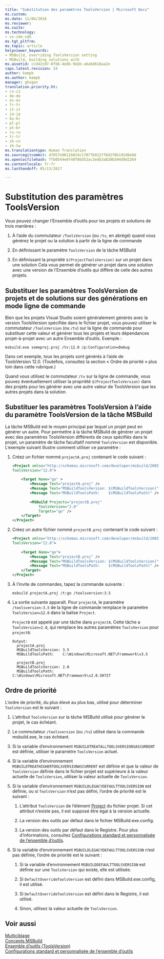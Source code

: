 ```yaml
---
title: "Substitution des paramètres ToolsVersion | Microsoft Docs"
ms.custom: 
ms.date: 11/04/2016
ms.reviewer: 
ms.suite: 
ms.technology:
- vs-ide-sdk
ms.tgt_pltfrm: 
ms.topic: article
helpviewer_keywords:
- MSBuild, overriding ToolsVersion setting
- MSBuild, building solutions with
ms.assetid: ccd42c07-0fb6-4e8b-9ebb-a6a6db18aa2e
caps.latest.revision: 24
author: kempb
ms.author: kempb
manager: ghogen
translation.priority.ht:
- cs-cz
- de-de
- es-es
- fr-fr
- it-it
- ja-jp
- ko-kr
- pl-pl
- pt-br
- ru-ru
- tr-tr
- zh-cn
- zh-tw
ms.translationtype: Human Translation
ms.sourcegitcommit: 47057e9611b824c17077b9127f8d2f8b192d6eb8
ms.openlocfilehash: ffb0544e0f48f0bd52ac3edb3a820b594d9d2264
ms.contentlocale: fr-fr
ms.lasthandoff: 05/13/2017

---
```

# <a name="overriding-toolsversion-settings"></a>Substitution des paramètres ToolsVersion
Vous pouvez changer l’Ensemble d’outils pour les projets et solutions de trois manières :  
  
1.  À l’aide du commutateur `/ToolsVersion` (ou `/tv`, en abrégé) quand vous générez le projet ou la solution à partir de la ligne de commande  
  
2.  En définissant le paramètre `ToolsVersion` de la tâche MSBuild  
  
3.  En définissant la propriété `$(ProjectToolsVersion)` sur un projet dans une solution Cela vous permet de générer un projet dans une solution avec une version de l’Ensemble d’outils qui diffère de celle des autres projets.  
  
## <a name="override-the-toolsversion-settings-of-projects-and-solutions-on-command-line-builds"></a>Substituer les paramètres ToolsVersion de projets et de solutions sur des générations en mode ligne de commande  
 Bien que les projets Visual Studio soient généralement générés avec la version ToolsVersion spécifiée dans le fichier projet, vous pouvez utiliser le commutateur `/ToolsVersion` (ou `/tv`) sur la ligne de commande pour substituer cette valeur et générer tous les projets et leurs dépendances projet-à-projet avec un autre Ensemble d’outils. Exemple :  
  
```  
msbuild.exe someproj.proj /tv:12.0 /p:Configuration=Debug  
```  
  
 Dans cet exemple, tous les projets sont générés à l’aide de ToolsVersion 12.0. (Toutefois, consultez la section « Ordre de priorité » plus loin dans cette rubrique.)  
  
 Quand vous utilisez le commutateur `/tv` sur la ligne de commande, vous pouvez éventuellement utiliser la propriété `$(ProjectToolsVersion)` dans des projets pour les générer avec une autre valeur de ToolsVersion que les autres projets dans la solution.  
  
## <a name="override-the-toolsversion-settings-using-the-toolsversion-parameter-of-the-msbuild-task"></a>Substituer les paramètres ToolsVersion à l’aide du paramètre ToolsVersion de la tâche MSBuild  
 La tâche MSBuild est le moyen principal par lequel un projet peut en générer un autre. Pour permettre à la tâche MSBuild de générer un projet avec des paramètres ToolsVersion différents de ceux spécifiés dans le projet, un paramètre de tâche facultatif nommé `ToolsVersion` est disponible. L’exemple suivant illustre comment utiliser ce paramètre :  
  
1.  Créez un fichier nommé `projectA.proj` contenant le code suivant :  
  
    ```xml  
    <Project xmlns="http://schemas.microsoft.com/developer/msbuild/2003"  
    ToolsVersion="12.0">  
  
        <Target Name="go" >   
            <Message Text="projectA.proj" />  
            <Message Text="MSBuildToolsVersion: $(MSBuildToolsVersion)" />  
            <Message Text="MSBuildToolsPath:    $(MSBuildToolsPath)" />  
  
            <MSBuild Projects="projectB.proj"  
                ToolsVersion="2.0"  
                Targets="go" />  
        </Target>  
    </Project>  
    ```  
  
2.  Créez un autre fichier nommé `projectB.proj` contenant le code suivant :  
  
    ```xml  
    <Project xmlns="http://schemas.microsoft.com/developer/msbuild/2003"  
    ToolsVersion="12.0">  
  
        <Target Name="go">  
            <Message Text="projectB.proj" />  
            <Message Text="MSBuildToolsVersion: $(MSBuildToolsVersion)" />  
            <Message Text="MSBuildToolsPath:    $(MSBuildToolsPath)" />  
        </Target>  
    </Project>  
    ```  
  
3.  À l’invite de commandes, tapez la commande suivante :  
  
    ```  
    msbuild projectA.proj /t:go /toolsversion:3.5  
    ```  
  
4.  La sortie suivante apparaît. Pour `projectA`, le paramètre `/toolsversion:3.5` de la ligne de commande remplace le paramètre `ToolsVersion=12.0` dans la balise `Project`.  
  
     `ProjectB` est appelé par une tâche dans `projectA`. Cette tâche a `ToolsVersion=2.0`, qui remplace les autres paramètres `ToolsVersion` pour `projectB`.  
  
    ```  
    Output:  
      projectA.proj  
      MSBuildToolsVersion: 3.5  
      MSBuildToolsPath:    C:\Windows\Microsoft.NET\Framework\v3.5  
  
      projectB.proj  
      MSBuildToolsVersion: 2.0  
      MSBuildToolsPath:    C:\Windows\Microsoft.NET\Framework\v2.0.50727  
    ```  
  
## <a name="order-of-precedence"></a>Ordre de priorité  
 L’ordre de priorité, du plus élevé au plus bas, utilisé pour déterminer `ToolsVersion` est le suivant :  
  
1.  L’attribut `ToolsVersion` sur la tâche MSBuild utilisé pour générer le projet, le cas échéant.  
  
2.  Le commutateur `/toolsversion` (ou `/tv`) utilisé dans la commande msbuild.exe, le cas échéant.  
  
3.  Si la variable d’environnement `MSBUILDTREATALLTOOLSVERSIONSASCURRENT` est définie, utiliser le paramètre `ToolsVersion` actuel.  
  
4.  Si la variable d’environnement `MSBUILDTREATHIGHERTOOLSVERSIONASCURRENT` est définie et que la valeur de `ToolsVersion` définie dans le fichier projet est supérieure à la valeur actuelle de `ToolsVersion`, utiliser la valeur actuelle de `ToolsVersion`.  
  
5.  Si la variable d’environnement `MSBUILDLEGACYDEFAULTTOOLSVERSION` est définie, ou si `ToolsVersion` n’est pas défini, l’ordre de priorité est le suivant :  
  
    1.  L’attribut `ToolsVersion` de l’élément [Project](../msbuild/project-element-msbuild.md) du fichier projet. Si cet attribut n’existe pas, il est supposé être égal à la version actuelle.  
  
    2.  La version des outils par défaut dans le fichier MSBuild.exe.config.  
  
    3.  La version des outils par défaut dans le Registre. Pour plus d’informations, consultez [Configurations standard et personnalisée de l’ensemble d’outils](../msbuild/standard-and-custom-toolset-configurations.md).  
  
6.  Si la variable d’environnement `MSBUILDLEGACYDEFAULTTOOLSVERSION` n’est pas définie, l’ordre de priorité est le suivant :  
  
    1.  Si la variable d’environnement `MSBUILDDEFAULTTOOLSVERSION` est définie sur une `ToolsVersion` qui existe, elle est utilisée.  
  
    2.  Si `DefaultOverrideToolsVersion` est défini dans MSBuild.exe.config, il est utilisé.  
  
    3.  Si `DefaultOverrideToolsVersion` est défini dans le Registre, il est utilisé.  
  
    4.  Sinon, utilisez la valeur actuelle de `ToolsVersion`.  
  
## <a name="see-also"></a>Voir aussi  
 [Multiciblage](../msbuild/msbuild-multitargeting-overview.md)   
 [Concepts MSBuild](../msbuild/msbuild-concepts.md)   
 [Ensemble d’outils (ToolsVersion)](../msbuild/msbuild-toolset-toolsversion.md)   
 [Configurations standard et personnalisée de l’ensemble d’outils](../msbuild/standard-and-custom-toolset-configurations.md)
